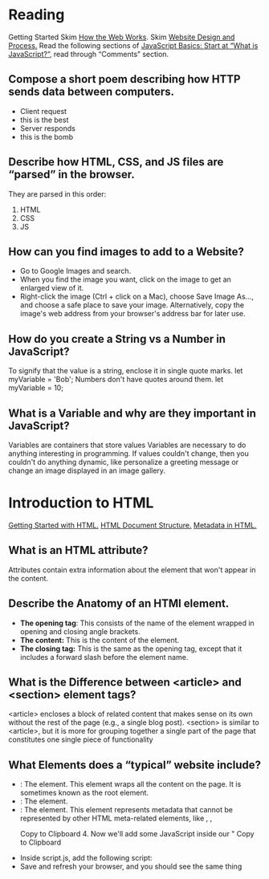 # Reading
Getting Started
Skim [How the Web Works](https://developer.mozilla.org/en-US/docs/Learn/Getting_started_with_the_web/How_the_Web_works).
Skim [Website Design and Process.](https://developer.mozilla.org/en-US/docs/Learn/Getting_started_with_the_web/What_will_your_website_look_like)
Read the following sections of [JavaScript Basics: Start at “What is JavaScript?”](https://developer.mozilla.org/en-US/docs/Learn/Getting_started_with_the_web/JavaScript_basics), read through “Comments” section.

## Compose a short poem describing how HTTP sends data between computers. 
 * Client request
 * this is the best
 * Server responds
* this is the bomb

## Describe how HTML, CSS, and JS files are “parsed” in the browser.
They are parsed in this order:
1. HTML
2. CSS
3. JS

## How can you find images to add to a Website?

* Go to Google Images and search.
* When you find the image you want, click on the image to get an enlarged view of it.
* Right-click the image (Ctrl + click on a Mac), choose Save Image As…, and choose a safe place to save your image. Alternatively, copy the image's web address from your browser's address bar for later use.

## How do you create a String vs a Number in JavaScript?
To signify that the value is a string, enclose it in single quote marks.	let myVariable = 'Bob';
Numbers don't have quotes around them. let myVariable = 10;

## What is a Variable and why are they important in JavaScript?
Variables are containers that store values
Variables are necessary to do anything interesting in programming. If values couldn't change, then you couldn't do anything dynamic, like personalize a greeting message or change an image displayed in an image gallery.

# Introduction to HTML
 [Getting Started with HTML.](https://developer.mozilla.org/en-US/docs/Learn/HTML/Introduction_to_HTML/Getting_started)
[HTML Document Structure.](https://developer.mozilla.org/en-US/docs/Learn/HTML/Introduction_to_HTML/Document_and_website_structure)
 [Metadata in HTML.](https://developer.mozilla.org/en-US/docs/Learn/HTML/Introduction_to_HTML/The_head_metadata_in_HTML)

## What is an HTML attribute?
Attributes contain extra information about the element that won't appear in the content.

## Describe the Anatomy of an HTMl element.
* **The opening tag**: This consists of the name of the element  wrapped in opening and closing angle brackets. 
* **The content:** This is the content of the element. 
* **The closing tag:** This is the same as the opening tag, except that it includes a forward slash before the element name. 

## What is the Difference between \<article> and \<section> element tags?
\<article> encloses a block of related content that makes sense on its own without the rest of the page (e.g., a single blog post).
\<section> is similar to \<article>, but it is more for grouping together a single part of the page that constitutes one single piece of functionality 

## What Elements does a “typical” website include?
* <html></html>: The <html> element. This element wraps all the content on the page. It is sometimes known as the root element.
* <head></head>: The <head> element. 
* <meta charset="utf-8">: The <meta> element. This element represents metadata that cannot be represented by other HTML meta-related elements, like <base>, <link>, <script>, <style> or <title>. 
* <title></title>: The <title> element. 
* <body></body>: The <body> element.

##  How does metadata influence Search Engine Optimization?
Specifying a description that includes keywords relating to the content of your page is useful as it has the potential to make your page appear higher in relevant searches performed in search engines 
## How is the <meta> HTML tag used when specifying metadata?
Metadata is data that describes data, and HTML has an "official" way of adding metadata to a document — the <meta> element.

# How to start to design a Website.
[how to design a website.](https://developer.mozilla.org/en-US/docs/Learn/Common_questions/Thinking_before_coding)

## What is the first step to designing a Website?
1. Planning- What will it do?
2. Sketch out your design
3. Choosing your assets- what content will appear on your webpage ie
    1. Text
    2. Theme Color
    3. Images
    4. Font

## What is the most important question to answer when designing a Website?
What exactly do I want to accomplish?

[HTML Document Structure](https://developer.mozilla.org/en-US/docs/Learn/HTML/Introduction_to_HTML/Document_and_website_structure)

[Semantics.](https://developer.mozilla.org/en-US/docs/Glossary/Semantics)

## Why should you use an \<h1> element over a \<span> element to display a top level heading?
 the \<h1> element gives the text it wraps around the role of a top level heading on your page.
## What are the benefits of using semantic tags in our HTML?
It gives the piece of code meaning.

[What is JavaScript?](https://developer.mozilla.org/en-US/docs/Learn/JavaScript/First_steps/What_is_JavaScript)

## Describe 2 things that require JavaScript in the Browser?
control multimedia, animate images

## How can you add JavaScript to an HTML document?
JavaScript only needs one friend in the world of HTML — the <script> element
### Internal Directions:
1. First of all, make a local copy of our example file apply-javascript.html. Save it in a directory somewhere sensible.
2. Open the file in your web browser and in your text editor. You'll see that the HTML creates a simple web page containing a clickable button.
3. Next, go to your text editor and add the following in your head — just before your closing </head> tag:
<script>
  // JavaScript goes here
</script>
Copy to Clipboard
4. Now we'll add some JavaScript inside our <script> element to make the page do something more interesting 
5. Save your file and refresh the browser — now you should see that when you click the button, a new paragraph is generated and placed below.

### External Directions:

1. First, create a new file in the same directory as your sample HTML file. Call it script.js — make sure it has that .js filename extension, as that's how it is recognized as JavaScript.
2. Replace your current "<script>" element with the following:
"<script src="script.js" defer></script>"
 Copy to Clipboard
3. Inside script.js, add the following script:
4. Save and refresh your browser, and you should see the same thing



